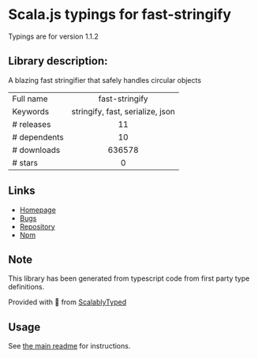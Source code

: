 
# Scala.js typings for fast-stringify

Typings are for version 1.1.2

## Library description:
A blazing fast stringifier that safely handles circular objects

|                    |                 |
| ------------------ | :-------------: |
| Full name          | fast-stringify |
| Keywords           | stringify, fast, serialize, json |
| # releases         | 11 |
| # dependents       | 10 |
| # downloads        | 636578 |
| # stars            | 0 |

## Links
- [Homepage](https://github.com/planttheidea/fast-stringify#readme)
- [Bugs](https://github.com/planttheidea/fast-stringify/issues)
- [Repository](https://github.com/planttheidea/fast-stringify)
- [Npm](https://www.npmjs.com/package/fast-stringify)
    


## Note
This library has been generated from typescript code from first party type definitions.

Provided with :purple_heart: from [ScalablyTyped](https://github.com/oyvindberg/ScalablyTyped)

## Usage
See [the main readme](../../readme.md) for instructions.


